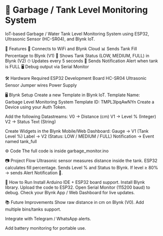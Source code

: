 # 🚮 Garbage / Tank Level Monitoring System
IoT-based Garbage / Water Tank Level Monitoring System using ESP32, Ultrasonic Sensor (HC-SR04), and Blynk IoT.

📌 Features
📶 Connects to WiFi and Blynk Cloud
📊 Sends Tank Fill Percentage to Blynk (V1)
📝 Shows Tank Status (LOW, MEDIUM, FULL) in Blynk (V2)
⏱ Updates every 5 seconds
🚨 Sends Notification Alert when tank is FULL
🖥 Debug output via Serial Monitor

🛠 Hardware Required
ESP32 Development Board
HC-SR04 Ultrasonic Sensor
Jumper wires
Power Supply

🖥️ Blynk Setup
Create a new Template in Blynk IoT.
Template Name: Garbage Level Monitoring System
Template ID: TMPL3lpqAwNYn
Create a Device using your Auth Token.

Add the following Datastreams:
V0 → Distance (cm) 
V1 → Level % (Integer)
V2 → Status Text (String)

Create Widgets in the Blynk Mobile/Web Dashboard:
Gauge → V1 (Tank Level %)
Label → V2 (Status: LOW / MEDIUM / FULL)
Notification → Event named tank_full

⚙️ Code
The full code is inside garbage_monitor.ino

📷 Project Flow
Ultrasonic sensor measures distance inside the tank.
ESP32 calculates fill percentage.
Sends Level % and Status to Blynk.
If level ≥ 80% → sends Alert Notification 🚨.

🚀 How to Run
Install Arduino IDE + ESP32 board support.
Install Blynk library.
Upload the code to ESP32.
Open Serial Monitor (115200 baud) to debug.
Check your Blynk App / Web Dashboard for live updates.

📚 Future Improvements
Show raw distance in cm on Blynk (V0).
Add multiple bins/tanks support.

Integrate with Telegram / WhatsApp alerts.

Add battery monitoring for portable use.
